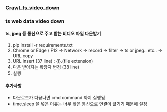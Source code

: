 ### Crawl_ts_video_down

### ts web data video down

#### ts, jpeg 등 통신으로 주고 받는 비디오 파일 다운받기
1. pip install -r requirements.txt
2. Chrome or Edge / F12 -> Network -> record -> filter -> ts or jpeg.. etc.. -> URL copy
3. URL insert (37 line) : {i}.(file extension)
4. 다운 받아지는 확장자 변경 (38 line)
5. 실행

#### 추가사항
- 다운로드가 다끝나면 cmd command 까지 실행됨
- time.sleep 을 넣은 이유는 너무 잦은 통신으로 연결이 끊기기 때문에 설정
